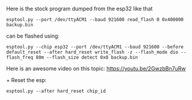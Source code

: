 Here is the stock program dumped from the esp32 like that
```
esptool.py --port /dev/ttyACM1 --baud 921600 read_flash 0 0x400000 backup.bin
```
can be flashed using:
```
esptool.py --chip esp32 --port /dev/ttyACM1 --baud 921600 --before default_reset --after hard_reset write_flash -z --flash_mode dio --flash_freq 80m --flash_size detect 0x0 backup.bin
```
Here is an awesome video on this topic: https://youtu.be/2GwzbBn7uRw

\+ Reset the esp:
```
esptool.py --after hard_reset chip_id
```
